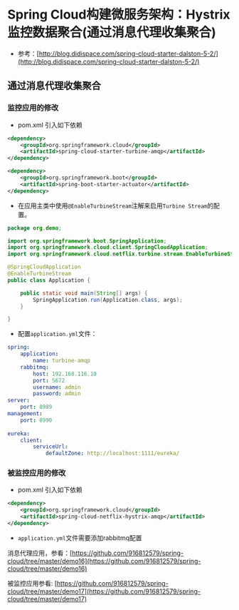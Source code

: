 # Spring Cloud构建微服务架构：Hystrix监控数据聚合(通过消息代理收集聚合)

- 参考：[http://blog.didispace.com/spring-cloud-starter-dalston-5-2/](http://blog.didispace.com/spring-cloud-starter-dalston-5-2/)


## 通过消息代理收集聚合

### 监控应用的修改
- pom.xml 引入如下依赖
```xml
<dependency>
	<groupId>org.springframework.cloud</groupId>
	<artifactId>spring-cloud-starter-turbine-amqp</artifactId>
</dependency>

<dependency>
	<groupId>org.springframework.boot</groupId>
	<artifactId>spring-boot-starter-actuator</artifactId>
</dependency>
```

- 在应用主类中使用`@EnableTurbineStream`注解来启用`Turbine Stream`的配置。
```java
package org.demo;

import org.springframework.boot.SpringApplication;
import org.springframework.cloud.client.SpringCloudApplication;
import org.springframework.cloud.netflix.turbine.stream.EnableTurbineStream;

@SpringCloudApplication
@EnableTurbineStream
public class Application {

	public static void main(String[] args) {
		SpringApplication.run(Application.class, args);
	} 

}

```
- 配置`application.yml`文件：
```yml
spring:
    application:
        name: turbine-amqp
    rabbitmq:
        host: 192.168.116.10
        port: 5672
        username: admin
        password: admin
server:
    port: 8989
management:
    port: 8990
    
eureka:
    client:
        serviceUrl:
            defaultZone: http://localhost:1111/eureka/ 
```

### 被监控应用的修改
- pom.xml 引入如下依赖
```xml
<dependency>
	<groupId>org.springframework.cloud</groupId>
	<artifactId>spring-cloud-netflix-hystrix-amqp</artifactId>
</dependency>
```

- `application.yml`文件需要添加rabbitmq配置


消息代理应用，参看：[https://github.com/916812579/spring-cloud/tree/master/demo16](https://github.com/916812579/spring-cloud/tree/master/demo16)

被监控应用参看: [https://github.com/916812579/spring-cloud/tree/master/demo17](https://github.com/916812579/spring-cloud/tree/master/demo17)


